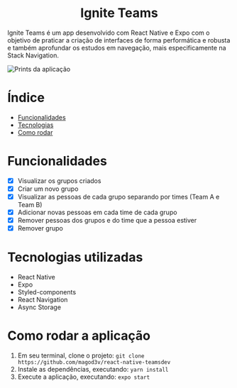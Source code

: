 # <h1 align="center">Ignite Teams</h1>

Ignite Teams é um app desenvolvido com React Native e Expo com o objetivo de praticar a criação de interfaces de forma performática e robusta e também aprofundar os estudos em navegação, mais especificamente na Stack Navigation.

![Prints da aplicação](https://user-images.githubusercontent.com/103274980/199029533-1e560447-c81d-421e-866f-b81e6eb6ecb7.png)

# Índice
* [Funcionalidades](#features)
* [Tecnologias](#technologies)
* [Como rodar](#how-to-run)


# <a name=“features”></a> Funcionalidades
- [x] Visualizar os grupos criados
- [x] Criar um novo grupo
- [x] Visualizar as pessoas de cada grupo separando por times (Team A e Team B)
- [x] Adicionar novas pessoas em cada time de cada grupo
- [x] Remover pessoas dos grupos e do time que a pessoa estiver
- [x] Remover grupo

# <a name=“technologies”></a> Tecnologias utilizadas
* React Native
* Expo
* Styled-components
* React Navigation
* Async Storage

# <a name=“how-to-run”></a> Como rodar a aplicação
1. Em seu terminal, clone o projeto: ``git clone https://github.com/magod3v/react-native-teamsdev``
2. Instale as dependências, executando: ``yarn install``
3. Execute a aplicação, executando: ``expo start``
